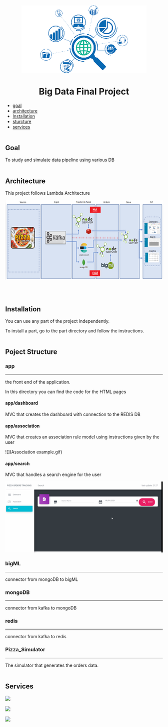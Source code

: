 <p align="center">
  <img src="./images/big data logo.png" width="400"/>
</p>

<h1 align="center">Big Data Final Project</h1>

- [goal](#goal)
- [architecture](#architecture)
- [Installation](#installation)
- [sturcture](#poject-structure)
- [services](#services)
<br/><br/>

## Goal

To study and simulate data pipeline using various DB
<br/><br/>

## Architecture

This project follows Lambda Architecture
<p align="center">
<img src= "./images/lambda_architecture.png" />
</p>
<br/><br/>

## Installation

You can use any part of the project independently.

To install a part, go to the part directory and follow the instructions.
<br/><br/>

## Poject Structure

### app
---
the front end of the application.

In this directory you can find the code for the HTML pages

#### app/dashboard
MVC that creates the dashboard with connection to the REDIS DB

#### app/association
MVC that creates an association rule model using instructions given by the user

![](Association example.gif)

#### app/search
MVC that handles a search engine for the user 

![](search-example.gif)

### bigML
---
connector from mongoDB to bigML 

### mongoDB
---
connector from kafka to mongoDB

### redis 
---
connector from kafka to redis 

### Pizza_Simulator
---
The simulator that generates the orders data.
<br/><br/>

## Services

[<img src="https://www.cloudkarafka.com/img/logo.png" width="200"/>](https://www.cloudkarafka.com/)

[<img src="https://webimages.mongodb.com/_com_assets/cms/kuyjf3vea2hg34taa-horizontal_default_slate_blue.svg?auto=format%252Ccompress" width="200"/>](https://www.mongodb.com/atlas)

[<img src="https://static.bigml.com/static/img/bigml.png" width="150"/>](https://bigml.com/)


